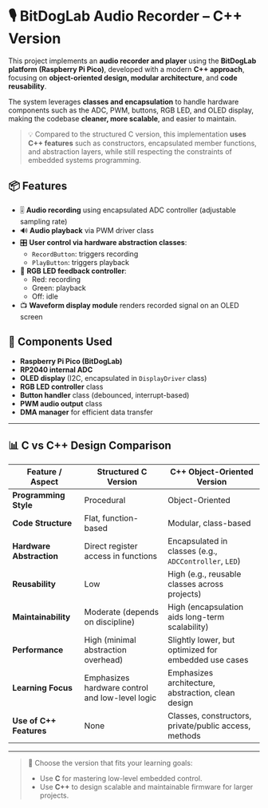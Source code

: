 # 🎙️ BitDogLab Audio Recorder – C++ Version

This project implements an **audio recorder and player** using the **BitDogLab platform (Raspberry Pi Pico)**, developed with a modern **C++ approach**, focusing on **object-oriented design, modular architecture**, and **code reusability**.

The system leverages **classes and encapsulation** to handle hardware components such as the ADC, PWM, buttons, RGB LED, and OLED display, making the codebase **cleaner, more scalable**, and easier to maintain.

> 💡 Compared to the structured C version, this implementation **uses C++ features** such as constructors, encapsulated member functions, and abstraction layers, while still respecting the constraints of embedded systems programming.

## 📦 Features

- 🎚️ **Audio recording** using encapsulated ADC controller (adjustable sampling rate)
- 🔊 **Audio playback** via PWM driver class
- 🎛️ **User control via hardware abstraction classes**:
  - `RecordButton`: triggers recording
  - `PlayButton`: triggers playback
- 🌈 **RGB LED feedback controller**:
  - Red: recording
  - Green: playback
  - Off: idle
- 📺 **Waveform display module** renders recorded signal on an OLED screen

## 🧰 Components Used

- **Raspberry Pi Pico (BitDogLab)**
- **RP2040 internal ADC**
- **OLED display** (I2C, encapsulated in `DisplayDriver` class)
- **RGB LED controller** class
- **Button handler** class (debounced, interrupt-based)
- **PWM audio output** class
- **DMA manager** for efficient data transfer

---

## 📊 C vs C++ Design Comparison

| Feature / Aspect               | Structured C Version                            | C++ Object-Oriented Version                              |
|-------------------------------|--------------------------------------------------|-----------------------------------------------------------|
| **Programming Style**         | Procedural                                       | Object-Oriented                                           |
| **Code Structure**            | Flat, function-based                             | Modular, class-based                                     |
| **Hardware Abstraction**      | Direct register access in functions              | Encapsulated in classes (e.g., `ADCController`, `LED`)   |
| **Reusability**               | Low                                              | High (e.g., reusable classes across projects)            |
| **Maintainability**           | Moderate (depends on discipline)                 | High (encapsulation aids long-term scalability)          |
| **Performance**               | High (minimal abstraction overhead)              | Slightly lower, but optimized for embedded use cases     |
| **Learning Focus**            | Emphasizes hardware control and low-level logic  | Emphasizes architecture, abstraction, clean design       |
| **Use of C++ Features**       | None                                             | Classes, constructors, private/public access, methods    |

---

> 🧭 Choose the version that fits your learning goals:
> - Use **C** for mastering low-level embedded control.
> - Use **C++** to design scalable and maintainable firmware for larger projects.
